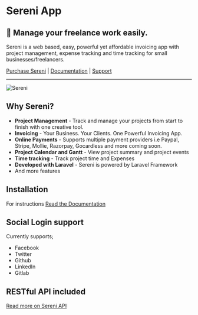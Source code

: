 # Sereni App

## 🎉 Manage your freelance work easily.

Sereni is a web based, easy, powerful yet affordable invoicing app with project management, expense tracking and time tracking for small businesses/freelancers.

[Purchase Sereni](https://codecanyon.net/item/sereni-freelancer-manager/23698199) | [Documentation](https://sereni-docs.beanflare.com) | [Support](https://support.beanflare.com)

----------

![Sereni](https://d3psyma08i51ex.cloudfront.net/sereni/preview_large.png)


## Why Sereni?
* **Project Management** - Track and manage your projects from start to finish with one creative tool.
* **Invoicing** - Your Business. Your Clients. One Powerful Invoicing App.
* **Online Payments** - Supports multiple payment providers i.e Paypal, Stripe, Mollie, Razorpay, Gocardless and more coming soon.
* **Project Calendar and Gantt** - View project summary and project events 
* **Time tracking** - Track project time and Expenses
* **Developed with Laravel** - Sereni is powered by Laravel Framework
* And more features

## Installation
For instructions [Read the Documentation](https://sereni-docs.beanflare.com)

## Social Login support
Currently supports;
- Facebook
- Twitter
- Github
- LinkedIn
- Gitlab

## RESTful API included
[Read more on Sereni API](https://sereni-docs.beanflare.com)
